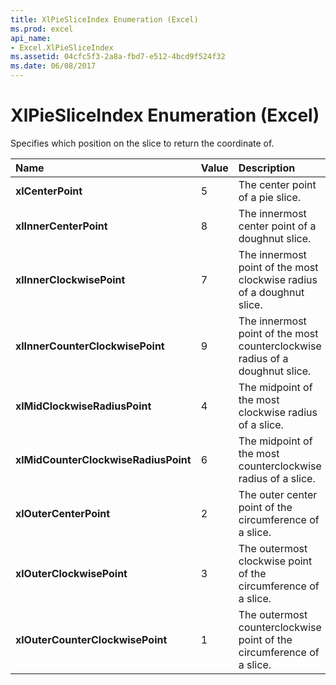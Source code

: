 ```yaml
---
title: XlPieSliceIndex Enumeration (Excel)
ms.prod: excel
api_name:
- Excel.XlPieSliceIndex
ms.assetid: 04cfc5f3-2a8a-fbd7-e512-4bcd9f524f32
ms.date: 06/08/2017
---
```



# XlPieSliceIndex Enumeration (Excel)

Specifies which position on the slice to return the coordinate of.



|Name|Value|Description|
|:-----|:-----|:-----|
| **xlCenterPoint**|5|The center point of a pie slice.|
| **xlInnerCenterPoint**|8|The innermost center point of a doughnut slice.|
| **xlInnerClockwisePoint**|7|The innermost point of the most clockwise radius of a doughnut slice.|
| **xlInnerCounterClockwisePoint**|9|The innermost point of the most counterclockwise radius of a doughnut slice.|
| **xlMidClockwiseRadiusPoint**|4|The midpoint of the most clockwise radius of a slice.|
| **xlMidCounterClockwiseRadiusPoint**|6|The midpoint of the most counterclockwise radius of a slice.|
| **xlOuterCenterPoint**|2|The outer center point of the circumference of a slice.|
| **xlOuterClockwisePoint**|3|The outermost clockwise point of the circumference of a slice.|
| **xlOuterCounterClockwisePoint**|1|The outermost counterclockwise point of the circumference of a slice.|

